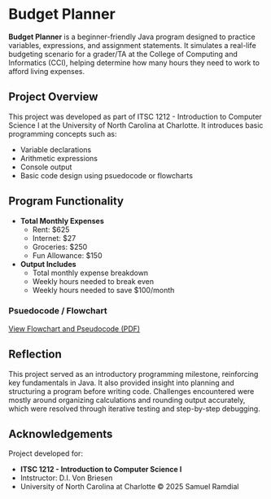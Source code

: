 # Budget Planner 
**Budget Planner** is a beginner-friendly Java program designed to practice variables, expressions, and assignment statements. It simulates a real-life budgeting scenario for a grader/TA at the College of Computing and Informatics (CCI), helping determine how many hours they need to work to afford living expenses. 

## Project Overview 
This project was developed as part of ITSC 1212 - Introduction to Computer Science I at the University of North Carolina at Charlotte. It introduces basic programming concepts such as: 
- Variable declarations
- Arithmetic expressions
- Console output
- Basic code design using psuedocode or flowcharts

## Program Functionality 
- **Total Monthly Expenses**
  - Rent: $625
  - Internet: $27
  - Groceries: $250
  - Fun Allowance: $150
- **Output Includes**
  - Total monthly expense breakdown
  -  Weekly hours needed to break even
  -  Weekly hours needed to save $100/month
 
### Psuedocode / Flowchart 
[View Flowchart and Pseudocode (PDF)](./Samuel%20Ramdial%20-%20Project%201%20Flowchart%20and%20Pseudocode.pdf)

## Reflection 
This project served as an introductory programming milestone, reinforcing key fundamentals in Java. It also provided insight into planning and structuring a program before writing code. Challenges encountered were mostly around organizing calculations and rounding output accurately, which were resolved through iterative testing and step-by-step debugging. 

## Acknowledgements
Project developed for: 
- **ITSC 1212 - Introduction to Computer Science I**
- Intstructor: D.I. Von Briesen
- University of North Carolina at Charlotte
© 2025 Samuel Ramdial

